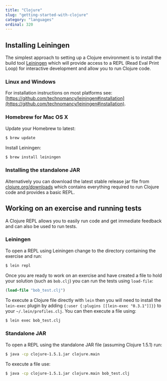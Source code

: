 ```yaml
---
title: "Clojure"
slug: "getting-started-with-clojure"
category: "languages"
ordinal: 320
---
```


## Installing Leiningen

The simplest approach to setting up a Clojure environment is to install the build tool [Leiningen](https://github.com/technomancy/leiningen) which will provide access to a REPL (Read Eval Print Loop) for interactive development and allow you to run Clojure code.

### Linux and Windows

For installation instructions on most platforms see: [https://github.com/technomancy/leiningen#installation](https://github.com/technomancy/leiningen#installation).

### Homebrew for Mac OS X

Update your Homebrew to latest:

```bash
$ brew update
```

Install Leiningen:

```bash
$ brew install leiningen
```

### Installing the standalone JAR

Alternatively you can download the latest stable release jar file from [clojure.org/downloads](http://clojure.org/downloads) which contains everything required to run Clojure code and provides a basic REPL.

## Working on an exercise and running tests

A Clojure REPL allows you to easily run code and get immediate feedback and can also be used to run tests.

### Leiningen

To open a REPL using Leiningen change to the directory containing the exercise and run:

```bash
$ lein repl
```

Once you are ready to work on an exercise and have created a file to hold your solution (such as `bob.clj`) you can run the tests using `load-file`:

```clojure
(load-file "bob_test.clj")
```

To execute a Clojure file directly with `lein` then you will need to install the `lein-exec` plugin by adding `{:user {:plugins [[lein-exec "0.3.1"]]}}` to your `~/.lein/profiles.clj`. You can then execute a file using:

```bash
$ lein exec bob_test.clj
```

### Standalone JAR

To open a REPL using the standalone JAR file (assuming Clojure 1.5.1) run:

```bash
$ java -cp clojure-1.5.1.jar clojure.main
```

To execute a file use:

```bash
$ java -cp clojure-1.5.1.jar clojure.main bob_test.clj
```
